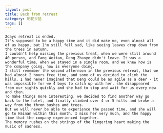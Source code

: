 ```yaml
---
layout: post
title: Back from retreat
category: 朝花夕拾
tags: []
---
```


	2days retreat is ended.
	It's supposed to be a happy time and it did make me, even almost all of us happy, but I'm still fell sad, like seeing leaves drop down from the trees in autumn.
	I couldn't help missing the previous treat, when we were still around 40 person, and Fang Weitao, Deng Zhaoye didn't leave. It was a wonderful time, when we stayed in a single room, and we knew how is the company going, how is everyone doing.
	I still remember the second afternoon in the previous retreat, that we had almost 2 hours free time, and some of us decided to climb the hills. I had never imagined that Deng could be as agile as a deer - it was impossible for we 4 boys to catch up with her, she disappeared from our sights quickly and she had to stop and wait for us every now and then.
	To make things more interesting, we decided to find another way go back to the hotel, and finally climbed over 4 or 5 hills and broke a way from the thron bushes and trees.
	But we will never be able to experience the passed time, and she will go to Hainan within this month. I miss her very much, and the happy time that the company experienced together.
	The memory rushes on the strings of the lingering heart making the music of sadness.